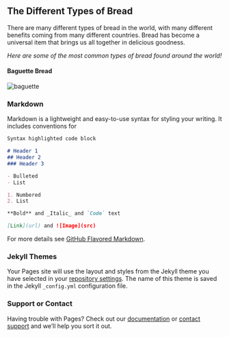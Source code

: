 ## The Different Types of Bread

There are many different types of bread in the world, with many different benefits coming from many different countries. Bread has become a universal item that brings us all together in delicious goodness. 

*Here are some of the most common types of bread found around the world!*

#### Baguette Bread

![baguette](https://www.kingarthurbaking.com/sites/default/files/recipe_legacy/8-3-large.jpg)

### Markdown

Markdown is a lightweight and easy-to-use syntax for styling your writing. It includes conventions for

```markdown
Syntax highlighted code block

# Header 1
## Header 2
### Header 3

- Bulleted
- List

1. Numbered
2. List

**Bold** and _Italic_ and `Code` text

[Link](url) and ![Image](src)
```

For more details see [GitHub Flavored Markdown](https://guides.github.com/features/mastering-markdown/).

### Jekyll Themes

Your Pages site will use the layout and styles from the Jekyll theme you have selected in your [repository settings](https://github.com/mvttjb/BreadSite/settings/pages). The name of this theme is saved in the Jekyll `_config.yml` configuration file.

### Support or Contact

Having trouble with Pages? Check out our [documentation](https://docs.github.com/categories/github-pages-basics/) or [contact support](https://support.github.com/contact) and we’ll help you sort it out.
